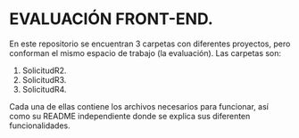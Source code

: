 # EVALUACIÓN FRONT-END.
En este repositorio se encuentran 3 carpetas con diferentes proyectos, pero conforman el mismo espacio de trabajo (la evaluación).
Las carpetas son:
1. SolicitudR2.
2. SolicitudR3.
3. SolicitudR4.

Cada una de ellas contiene los archivos necesarios para funcionar, así como su README independiente donde se explica sus diferenten funcionalidades.


